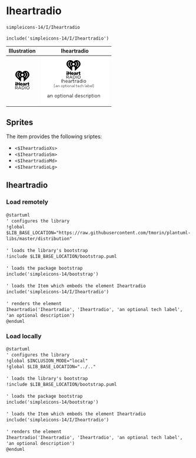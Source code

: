 # Iheartradio


```text
simpleicons-14/I/Iheartradio
```

```text
include('simpleicons-14/I/Iheartradio')
```



| Illustration | Iheartradio |
| :---: | :---: |
| ![illustration for Illustration](../../simpleicons-14/I/Iheartradio.png) | ![illustration for Iheartradio](../../simpleicons-14/I/Iheartradio.Local.png) |



## Sprites
The item provides the following sriptes:

- `<$IheartradioXs>`
- `<$IheartradioSm>`
- `<$IheartradioMd>`
- `<$IheartradioLg>`





## Iheartradio

### Load remotely
```plantuml
@startuml
' configures the library
!global $LIB_BASE_LOCATION="https://raw.githubusercontent.com/tmorin/plantuml-libs/master/distribution"

' loads the library's bootstrap
!include $LIB_BASE_LOCATION/bootstrap.puml

' loads the package bootstrap
include('simpleicons-14/bootstrap')

' loads the Item which embeds the element Iheartradio
include('simpleicons-14/I/Iheartradio')

' renders the element
Iheartradio('Iheartradio', 'Iheartradio', 'an optional tech label', 'an optional description')
@enduml
```

### Load locally
```plantuml
@startuml
' configures the library
!global $INCLUSION_MODE="local"
!global $LIB_BASE_LOCATION="../.."

' loads the library's bootstrap
!include $LIB_BASE_LOCATION/bootstrap.puml

' loads the package bootstrap
include('simpleicons-14/bootstrap')

' loads the Item which embeds the element Iheartradio
include('simpleicons-14/I/Iheartradio')

' renders the element
Iheartradio('Iheartradio', 'Iheartradio', 'an optional tech label', 'an optional description')
@enduml
```

